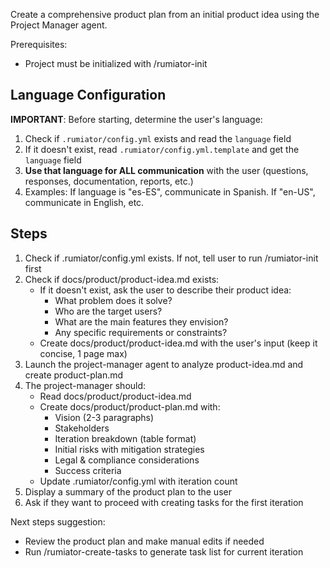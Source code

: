 Create a comprehensive product plan from an initial product idea using the Project Manager agent.

Prerequisites:
- Project must be initialized with /rumiator-init

## Language Configuration
**IMPORTANT**: Before starting, determine the user's language:
1. Check if `.rumiator/config.yml` exists and read the `language` field
2. If it doesn't exist, read `.rumiator/config.yml.template` and get the `language` field
3. **Use that language for ALL communication** with the user (questions, responses, documentation, reports, etc.)
4. Examples: If language is "es-ES", communicate in Spanish. If "en-US", communicate in English, etc.

## Steps

1. Check if .rumiator/config.yml exists. If not, tell user to run /rumiator-init first
2. Check if docs/product/product-idea.md exists:
   - If it doesn't exist, ask the user to describe their product idea:
     * What problem does it solve?
     * Who are the target users?
     * What are the main features they envision?
     * Any specific requirements or constraints?
   - Create docs/product/product-idea.md with the user's input (keep it concise, 1 page max)
3. Launch the project-manager agent to analyze product-idea.md and create product-plan.md
4. The project-manager should:
   - Read docs/product/product-idea.md
   - Create docs/product/product-plan.md with:
     * Vision (2-3 paragraphs)
     * Stakeholders
     * Iteration breakdown (table format)
     * Initial risks with mitigation strategies
     * Legal & compliance considerations
     * Success criteria
   - Update .rumiator/config.yml with iteration count
5. Display a summary of the product plan to the user
6. Ask if they want to proceed with creating tasks for the first iteration

Next steps suggestion:
- Review the product plan and make manual edits if needed
- Run /rumiator-create-tasks to generate task list for current iteration
